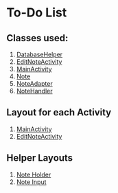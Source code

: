 <h1>To-Do List</h1>

<h2>Classes used:</h2>
<ol>
    <li><a href="https://github.com/SKY-ROY/Android-Development-Trials/blob/main/ToDoList/app/src/main/java/com/askyr/todolist/DatabaseHelper.java">DatabaseHelper</a></li>
    <li><a href="https://github.com/SKY-ROY/Android-Development-Trials/blob/main/ToDoList/app/src/main/java/com/askyr/todolist/EditNoteActivity.java">EditNoteActivity</a></li>
    <li><a href="https://github.com/SKY-ROY/Android-Development-Trials/blob/main/ToDoList/app/src/main/java/com/askyr/todolist/MainActivity.java">MainActivity</a></li>
    <li><a href="https://github.com/SKY-ROY/Android-Development-Trials/blob/main/ToDoList/app/src/main/java/com/askyr/todolist/Note.java">Note</a></li>
    <li><a href="https://github.com/SKY-ROY/Android-Development-Trials/blob/main/ToDoList/app/src/main/java/com/askyr/todolist/NoteAdapter.java">NoteAdapter</a></li>
    <li><a href="https://github.com/SKY-ROY/Android-Development-Trials/blob/main/ToDoList/app/src/main/java/com/askyr/todolist/NoteHandler.java">NoteHandler</a></li>
</ol>

<h2>Layout for each Activity</h2>
<ol>
    <li><a href="https://github.com/SKY-ROY/Android-Development-Trials/blob/main/ToDoList/app/src/main/res/layout/activity_main.xml">MainActivity</a></li>
    <li><a href="https://github.com/SKY-ROY/Android-Development-Trials/blob/main/ToDoList/app/src/main/res/layout/activity_edit_note.xml">EditNoteActivity</a></li>
</ol>

<h2>Helper Layouts</h2>
<ol>
    <li><a href="https://github.com/SKY-ROY/Android-Development-Trials/blob/main/ToDoList/app/src/main/res/layout/note_holder.xml">Note Holder</a></li>
    <li><a href="https://github.com/SKY-ROY/Android-Development-Trials/blob/main/ToDoList/app/src/main/res/layout/note_input.xml">Note Input</a></li>
</ol>
